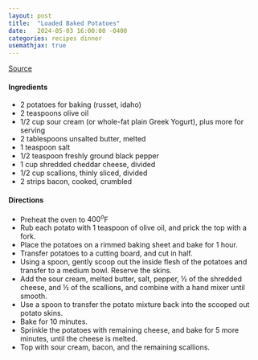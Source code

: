 ```yaml
---
layout: post
title:  "Loaded Baked Potatoes"
date:   2024-05-03 16:00:00 -0400
categories: recipes dinner
usemathjax: true
---
```


[Source](https://tasty.co/recipe/twice-baked-loaded-potatoes)

#### Ingredients
- 2 potatoes for baking (russet, idaho)
- 2 teaspoons olive oil
- 1/2 cup sour cream (or whole-fat plain Greek Yogurt), plus more for serving
- 2 tablespoons unsalted butter, melted
- 1 teaspoon salt
- 1/2 teaspoon freshly ground black pepper
- 1 cup shredded cheddar cheese, divided
- 1/2 cup scallions, thinly sliced, divided
- 2 strips bacon, cooked, crumbled

#### Directions
- Preheat the oven to $400^o$F
- Rub each potato with 1 teaspoon of olive oil, and prick the top with a fork.
- Place the potatoes on a rimmed baking sheet and bake for 1 hour.
- Transfer potatoes to a cutting board, and cut in half.
- Using a spoon, gently scoop out the inside flesh of the potatoes and transfer to a medium bowl. Reserve the skins.
- Add the sour cream, melted butter, salt, pepper, ½ of the shredded cheese, and ½ of the scallions, and combine with a hand mixer until smooth.
- Use a spoon to transfer the potato mixture back into the scooped out potato skins.
- Bake for 10 minutes.
- Sprinkle the potatoes with remaining cheese, and bake for 5 more minutes, until the cheese is melted.
- Top with sour cream, bacon, and the remaining scallions.